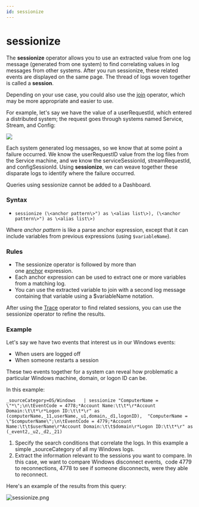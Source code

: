 ```yaml
---
id: sessionize
---
```


# sessionize

The **sessionize** operator allows you to use an extracted value from
one log message (generated from one system) to find correlating values
in log messages from other systems. After you run sessionize, these
related events are displayed on the same page. The thread of logs woven
together is called a **session**.

Depending on your use case, you could also use the
[join](join.md "join") operator, which may be more appropriate and
easier to use.

For example, let's say we have the value of a userRequestId, which
entered a distributed system; the request goes through systems named
Service, Stream, and Config:

![](../../static/img/Search-Query-Language/Search-Operators/sessionize/../../../../Assets/Media_Repo_for_Search/Sessionize_layout_574x155.png)

Each system generated log messages, so we know that at some point a
failure occurred. We know the userRequestID value from the log files
from the Service machine, and we know the serviceSessionId,
streamRequestId, and configSessionId. Using **sessionize**, we can weave
together these disparate logs to identify where the failure occurred.

Queries using sessionize cannot be added to a Dashboard.

### Syntax

-   `sessionize (\<anchor pattern\>") as \<alias list\>), (\<anchor pattern\>") as \<alias list\>) `

Where *anchor pattern* is like a parse anchor expression, except that it
can include variables from previous expressions (using `$variableName`).

### Rules

-   The sessionize operator is followed by more than
    one [anchor](../01-Parse-Operators/01-Parse-Predictable-Patterns-Using-an-Anchor.md "Parse Operator") expression.
-   Each anchor expression can be used to extract one or more variables
    from a matching log.
-   You can use the extracted variable to join with a second log message
    containing that variable using a $variableName notation.

After using the [Trace](trace.md "trace") operator to find related
sessions, you can use the sessionize operator to refine the results.

### Example

Let's say we have two events that interest us in our Windows events:

-   When users are logged off
-   When someone restarts a session

These two events together for a system can reveal how problematic a
particular Windows machine, domain, or logon ID can be.

In this example:

`_sourceCategory=OS/Windows   | sessionize "ComputerName = \"*\";\n\tEventCode = 4778;*Account Name:\t\t*\r*Account Domain:\t\t*\r*Logon ID:\t\t*\r" as (computerName,_11,userName,_u1,domain,_d1,logonID),  "ComputerName = \"$computerName\";\n\tEventCode = 4779;*Account Name:\t\t$userName\r*Account Domain:\t\t$domain\r*Logon ID:\t\t*\r" as (_event2,_u2,_d2,_21)`

1.  Specify the search conditions that correlate the logs. In this
    example a simple \_sourceCategory of all my Windows logs.
2.  Extract the information relevant to the sessions you want to
    compare. In this case, we want to compare Windows disconnect
    events,  code 4779 to reconnections, 4778 to see if someone
    disconnects, were they able to reconnect.

Here's an example of the results from this query:

![sessionize.png](../../static/img/Search-Query-Language/Search-Operators/sessionize/sessionize.png)

 

 
